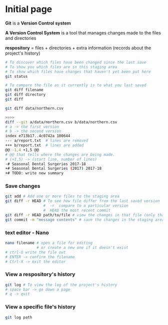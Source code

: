 # Initial page

**Git** is a **Version Control system** 

**A Version Control System** is a tool that manages changes made to the files and directories

**respository** = files + directories + extra information \(records about the project's history\)

```bash
# To discover which files have been changed since the last save
# To show you which files are in this staging area 
# To show which files have changes that haven't yet been put here 
git status
```

```bash
# To compare the file as it currently is to what you last saved
git diff filename
git diff directory
git diff
```

```bash
git diff data/northern.csv

>>>>
diff --git a/data/northern.csv b/data/northern.csv
# a -> the first version 
# b -> the second version
index e713b17..4c0742a 100644
--- a/report.txt  # lines are removed 
+++ b/report.txt  # lines are added
@@ -1,4 +1,5 @@   
# @@ that tells where the changes are being made.
# (+1,5) -> (start line, number of lines) 
-# Seasonal Dental Surgeries 2017-18
+# Seasonal Dental Surgeries (2017) 2017-18
+# TODO: write new summary
```

### Save changes

```bash
git add # Add one or more files to the staging area
git diff -r HEAD # To see how file differ from the last saved version
                 #  -r  compare to a particular version
                 #  HEAD the most recent commit
git diff -r HEAD path/to/file # view the changes in that file (only that file)
git commit -m "message contents" # save the changes in the staging area
```

### text editor - Nano

```bash
nano filename # open a file for editing 
              # or create a new one if it doesn't exist
# ctrl-O write the file out
# ENTER -> confirm the filename
# Ctrl-X -> exit the editor
```

### View a respository's history

```bash
git log # To view the log of the project's history
# space bar -> go down a page
# q -> quit
```

### View a specific file's history

```bash
git log path
```



